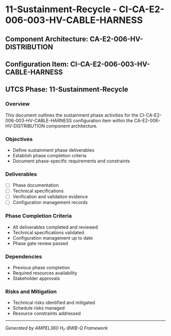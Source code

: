 # 11-Sustainment-Recycle - CI-CA-E2-006-003-HV-CABLE-HARNESS

## Component Architecture: CA-E2-006-HV-DISTRIBUTION
## Configuration Item: CI-CA-E2-006-003-HV-CABLE-HARNESS
## UTCS Phase: 11-Sustainment-Recycle

### Overview
This document outlines the sustainment phase activities for the CI-CA-E2-006-003-HV-CABLE-HARNESS configuration item within the CA-E2-006-HV-DISTRIBUTION component architecture.

### Objectives
- Define sustainment phase deliverables
- Establish phase completion criteria
- Document phase-specific requirements and constraints

### Deliverables
- [ ] Phase documentation
- [ ] Technical specifications
- [ ] Verification and validation evidence
- [ ] Configuration management records

### Phase Completion Criteria
- All deliverables completed and reviewed
- Technical specifications validated
- Configuration management up to date
- Phase gate review passed

### Dependencies
- Previous phase completion
- Required resources availability
- Stakeholder approvals

### Risks and Mitigation
- Technical risks identified and mitigated
- Schedule risks managed
- Resource constraints addressed

---
*Generated by AMPEL360 H₂-BWB-Q Framework*
